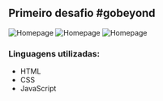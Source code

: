 ## Primeiro desafio #gobeyond

![Homepage](https://i.imgur.com/4A8Xykd.png "Início")
![Homepage](https://i.imgur.com/oOZy3L2.png "Carrossel")
![Homepage](https://i.imgur.com/C71T701.png "Contato")

### Linguagens utilizadas:
- HTML
- CSS
- JavaScript
